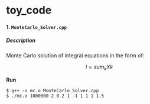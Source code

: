 # toy_code

#### 1. ```MonteCarlo_Solver.cpp```

##### Description #####

Monte Carlo solution of integral equations in the form of:

$$ I = sum_k Xk $$

**Run**

```
$ g++ -o mc.o MonteCarlo_Solver.cpp 
$ ./mc.o 1000000 2 0 2 1 -1 1 1 1 1.5
```

